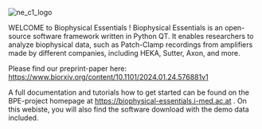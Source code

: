 ![ne_c1_logo](https://github.com/ZiDa20/Biophysical_Essentials/assets/15120246/c4eef3fb-7938-44a9-a5fc-e9b5ee876dfb)

WELCOME to Biophysical Essentials !
Biophysical Essentials is an open-source software framework written in Python QT. It enables researchers to analyze biophysical data, such as Patch-Clamp recordings from amplifiers made by different companies, including HEKA, Sutter, Axon, and more.

Please find our preprint-paper here: https://www.biorxiv.org/content/10.1101/2024.01.24.576881v1

A full documentation and tutorials how to get started can be found on the BPE-project homepage at https://biophysical-essentials.i-med.ac.at . On this webiste, you will also find the software download with the demo data included. 
